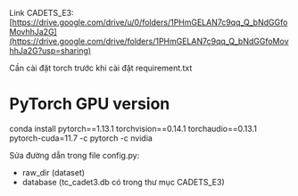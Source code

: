 Link CADETS_E3: [https://drive.google.com/drive/u/0/folders/1PHmGELAN7c9qq_Q_bNdGGfoMovhhJa2G](https://drive.google.com/drive/folders/1PHmGELAN7c9qq_Q_bNdGGfoMovhhJa2G?usp=sharing)

Cần cài đặt torch trước khi cài đặt requirement.txt
# PyTorch GPU version
conda install pytorch==1.13.1 torchvision==0.14.1 torchaudio==0.13.1 pytorch-cuda=11.7 -c pytorch -c nvidia


Sửa đường dẫn trong file config.py:
+ raw_dir (dataset)
+ database (tc_cadet3.db có trong thư mục CADETS_E3)
